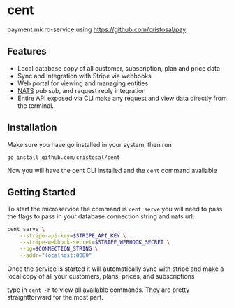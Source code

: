 # cent

payment micro-service using https://github.com/cristosal/pay

## Features
- Local database copy of all customer, subscription, plan and price data
- Sync and integration with Stripe via webhooks
- Web portal for viewing and managing entities
- [NATS](https://nats.io) pub sub, and request reply integration
- Entire API exposed via CLI make any request and view data directly from the terminal.

## Installation
Make sure you have go installed in your system, then run

`go install github.com/cristosal/cent`

Now you will have the cent CLI installed and the `cent` command available

## Getting Started

To start the microservice the command is `cent serve` you will need to pass the flags to pass in your database connection string and nats url.

```bash
cent serve \
    --stripe-api-key=$STRIPE_API_KEY \
    --stripe-webhook-secret=$STRIPE_WEBHOOK_SECRET \
    --pg=$CONNECTION_STRING \
    --addr="localhost:8080"

```
Once the service is started it will automatically sync with stripe and make a local copy of all your customers, plans, prices, and subscriptions

type in `cent -h` to view all available commands. They are pretty straightforward for the most part.


